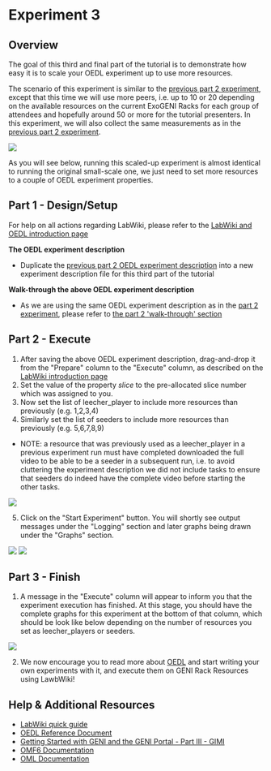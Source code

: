 # Experiment 3

## Overview

The goal of this third and final part of the tutorial is to demonstrate how easy it is to scale your OEDL experiment up to use more resources.

The scenario of this experiment is similar to the [previous part 2 experiment](http://groups.geni.net/geni/wiki/GEC18Agenda/LabWikiAndOEDL/Experiment2), except that this time we will use more peers, i.e. up to 10 or 20 depending on the available resources on the current ExoGENI Racks for each group of attendees and hopefully around 50 or more for the tutorial presenters. In this experiment, we will also collect the same measurements as in the [previous part 2 experiment](http://groups.geni.net/geni/wiki/GEC18Agenda/LabWikiAndOEDL/Experiment2).

<img src="https://raw.github.com/mytestbed/gec_demos_tutorial/master/part3/exp3_overview.png">

As you will see below, running this scaled-up experiment is almost identical to running the original small-scale one, we just need to set more resources to a couple of OEDL experiment properties.

## Part 1 - Design/Setup

For help on all actions regarding LabWiki, please refer to the [LabWiki and OEDL introduction page](http://groups.geni.net/geni/wiki/GEC18Agenda/LabWikiAndOEDL/Introduction)

**The OEDL experiment description**

* Duplicate the [previous part 2 OEDL experiment description](http://groups.geni.net/geni/wiki/GEC18Agenda/LabWikiAndOEDL/Experiment2) into a new experiment description file for this third part of the tutorial

**Walk-through the above OEDL experiment description**

 * As we are using the same OEDL experiment description as in the [part 2 experiment](http://groups.geni.net/geni/wiki/GEC18Agenda/LabWikiAndOEDL/Experiment2), please refer to [the part 2 'walk-through' section](http://groups.geni.net/geni/wiki/GEC18Agenda/LabWikiAndOEDL/Experiment2#Part1-DesignSetup)

## Part 2 - Execute

1. After saving the above OEDL experiment description, drag-and-drop it from the "Prepare" column to the "Execute" column, as described on the [LabWiki introduction page]([http://groups.geni.net/geni/wiki/GEC18Agenda/LabWikiAndOEDL/Introduction#Execute)
2. Set the value of the property *slice* to the pre-allocated slice number which was assigned to you.
3. Now set the list of leecher_player to include more resources than previously (e.g. 1,2,3,4)
4. Similarly set the list of seeders to include more resources than previously (e.g. 5,6,7,8,9)
  * NOTE: a resource that was previously used as a leecher_player in a previous experiment run must have completed downloaded the full video to be able to be a seeder in a subsequent run, i.e. to avoid cluttering the experiment description we did not include tasks to ensure that seeders do indeed have the complete video before starting the other tasks.

<img src="https://raw.github.com/mytestbed/gec_demos_tutorial/master/part3/labwiki_exp3_1.png">

 5. Click on the "Start Experiment" button. You will shortly see output messages under the "Logging" section and later graphs being drawn under the "Graphs" section.

<img src="https://raw.github.com/mytestbed/gec_demos_tutorial/master/part3/labwiki_exp3_2.png">
<img src="https://raw.github.com/mytestbed/gec_demos_tutorial/master/part3/labwiki_exp3_3.png">

## Part 3 - Finish

 1. A message in the "Execute" column will appear to inform you that the experiment execution has finished. At this stage, you should have the complete graphs for this experiment at the bottom of that column, which should be look like below depending on the number of resources you set as leecher_players or seeders.

<img src="https://raw.github.com/mytestbed/gec_demos_tutorial/master/part3/labwiki_exp3_4.png">

 2. We now encourage you to read more about [OEDL](http://mytestbed.net/projects/omf6/wiki/OEDLOMF6) and start writing your own experiments with it, and execute them on GENI Rack Resources using LawbWiki!


## Help & Additional Resources

 * [LabWiki quick guide](http://groups.geni.net/geni/wiki/GEC18Agenda/LabWikiAndOEDL/Introduction)
 * [OEDL Reference Document](http://mytestbed.net/projects/omf6/wiki/OEDLOMF6)
 * [Getting Started with GENI and the GENI Portal - Part III - GIMI](http://groups.geni.net/geni/wiki/GEC18Agenda/GettingStartedWithGENI_III_GIMI)
 * [OMF6 Documentation](http://mytestbed.net/projects/omf6/wiki/Wiki)
 * [OML Documentation](http://oml.mytestbed.net/projects/oml/wiki)
